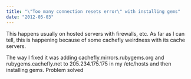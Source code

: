 ```yaml
---
title: "\"Too many connection resets error\" with installing gems"
date: "2012-05-03"
---
```


This happens usually on hosted servers with firewalls, etc. As far as I can tell, this is happening because of some cachefly weirdness with its cache servers.

The way I fixed it was adding cachefly.mirrors.rubygems.org and rubygems.cachefly.net to 205.234.175.175 in my /etc/hosts and then installing gems. Problem solved
